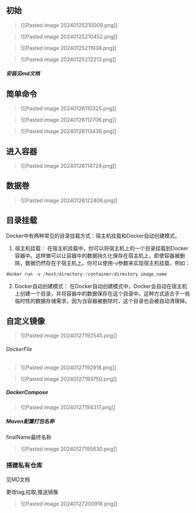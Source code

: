 ## 初始

>![[Pasted image 20240125210009.png]]


>![[Pasted image 20240125210452.png]]

>![[Pasted image 20240125211938.png]]

>![[Pasted image 20240125212213.png]]

##### 安装见md文档

## 简单命令

>![[Pasted image 20240126110325.png]]

>![[Pasted image 20240126112706.png]]

>![[Pasted image 20240126113436.png]]

## 进入容器

>![[Pasted image 20240126114724.png]]

## 数据卷

>![[Pasted image 20240126122406.png]]

## 目录挂载

  
Docker中有两种常见的目录挂载方式：宿主机挂载和Docker自动创建模式。

1. 宿主机挂载： 在宿主机挂载中，你可以将宿主机上的一个目录挂载到Docker容器中。这样做可以让容器中的数据持久化保存在宿主机上，即使容器被删除，数据仍然存在于宿主机上。你可以使用-v参数来实现宿主机挂载，例如：

```c
docker run -v /host/directory:/container/directory image_name
```

2. Docker自动创建模式： 在Docker自动创建模式中，Docker会自动在宿主机上创建一个目录，并将容器中的数据保存在这个目录中。这种方式适合于一些临时性的数据存储需求，因为当容器被删除时，这个目录也会被自动清理掉。

## 自定义镜像

>![[Pasted image 20240127192545.png]]

###### DockerFile

>![[Pasted image 20240127192918.png]]



>![[Pasted image 20240127193750.png]]

##### DockerCompose

>![[Pasted image 20240127194317.png]]

##### Maven配置打包名称

finalName最终名称

>![[Pasted image 20240127195630.png]]

### 搭建私有仓库
见MD文档

更改tag;拉取,推送镜像

>![[Pasted image 20240127200918.png]]











